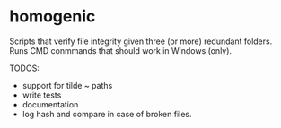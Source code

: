 # homogenic
Scripts that verify file integrity given three (or more) redundant folders.
Runs CMD conmmands that should work in Windows (only).

TODOS:
- support for tilde ~ paths
- write tests
- documentation
- log hash and compare in case of broken files.